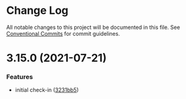 # Change Log

All notable changes to this project will be documented in this file.
See [Conventional Commits](https://conventionalcommits.org) for commit guidelines.

# 3.15.0 (2021-07-21)


### Features

* initial check-in ([3231bb5](https://github.com/ccontrols/component-controls/commit/3231bb522d354be49ee905d0889f52ea739c1356))
